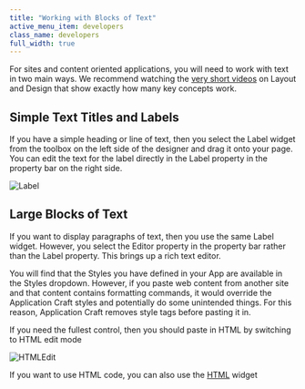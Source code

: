 ```yaml
---
title: "Working with Blocks of Text"
active_menu_item: developers
class_name: developers
full_width: true
---
```



For sites and content oriented applications, you will need to work with text in two main ways. We recommend watching the [very short videos](http://www.applicationcraft.com/mobile-application/developer-center/training-videos) on Layout and Design that show exactly how many key concepts work.

## Simple Text Titles and Labels

If you have a simple heading or line of text, then you select the Label widget from the toolbox on the left side of the designer and drag it onto your page. You can edit the text for the label directly in the Label property in the property bar on the right side.

![Label](/img/docs/label.png)

## Large Blocks of Text

If you want to display paragraphs of text, then you use the same Label widget. However, you select the Editor property in the property bar rather than the Label property. This brings up a rich text editor.

You will find that the Styles you have defined in your App are available in the Styles dropdown. However, if you paste web content from another site and that content contains formatting commands, it would override the Application Craft styles and potentially do some unintended things. For this reason, Application Craft removes style tags before pasting it in.

If you need the fullest control, then you should paste in HTML by switching to HTML edit mode

![HTMLEdit](/img/docs/htmledit.zoom72.png)

If you want to use HTML code, you can also use the [HTML](/developers/documentation/product-guide/widget-properties-events/common/html2) widget


